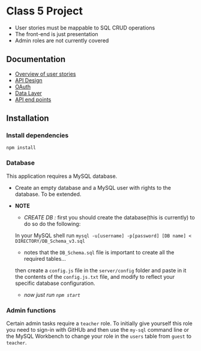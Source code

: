 # Class 5 Project

- User stories must be mappable to SQL CRUD operations
- The front-end is just presentation
- Admin roles are not currently covered

## Documentation

* [Overview of user stories](https://github.com/hyf-project5/super-duper-5/blob/master/docs/README.USERSTORIES.md)
* [API Design](https://github.com/hyf-project5/super-duper-5/blob/master/docs/README.API-DESIGN.md)
* [OAuth](https://github.com/hyf-project5/super-duper-5/blob/master/docs/README.GitHubOAuth.md)
* [Data Layer](https://github.com/hyf-project5/super-duper-5/blob/master/docs/README.datalayer.md)
* [API end points](https://github.com/hyf-project5/hyfer/blob/master/docs/README.api-endpoints.md)

## Installation


### Install dependencies

```
npm install
```

### Database

This application requires a MySQL database.

- Create an empty database and a MySQL user with rights to the database.
To be extended.

* **NOTE**
  * *CREATE DB :* first you should create the database(this is currently) to do so do the following:

  In your MySQL shell run `mysql -u[username] -p[password] [DB name] < DIRECTORY/DB_Schema_v3.sql`
  * notes that the `DB_Schema.sql` file is important to create all the required tables...

  then create a `config.js` file in the `server/config` folder and paste in it the contents of
  the `config.js.txt` file, and modify to reflect your specific database configuration.

  * *now just run `npm start`*

### Admin functions

Certain admin tasks require a `teacher` role. To initially give yourself this role you need to sign-in with GitHUb and then use the `my-sql` command line or the MySQL Workbench to change your role in the `users` table from `guest` to `teacher`.
